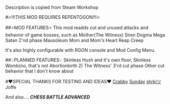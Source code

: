 Description is copied from Steam Workshop

#🔥!!!THIS MOD REQUIRES REPENTOGON!!!🔥

##⭐MOD FEATURES⭐
This mod readds cut and unused attacks and behavior of game bosses, such as
Mother(The Witness)
Siren
Dogma
Mega Satan 2'nd phase
Mausoleum Mom and Mom's Heart
Reap Creep

It's also highly configurable with RGON console and Mod Config Menu.

##💡PLANNED FEATURES💡
Skinless Hush and it's own floor, Skinless Womb(no, that's not Abortionbirth 2)
The Witness' 3'rd cut phase
Other cut behavior that I don't know about

#❤️SPECIAL THANKS FOR TESTING AND IDEAS❤️
[Crabby](url=https://steamcommunity.com/profiles/76561198284851500/)
[Sunday](url=https://steamcommunity.com/profiles/76561198990841712/)
[shrkiツ](url=https://steamcommunity.com/id/SharkyTheShark19/)
Joffe

And also.... ***CHESS BATTLE ADVANCED***

